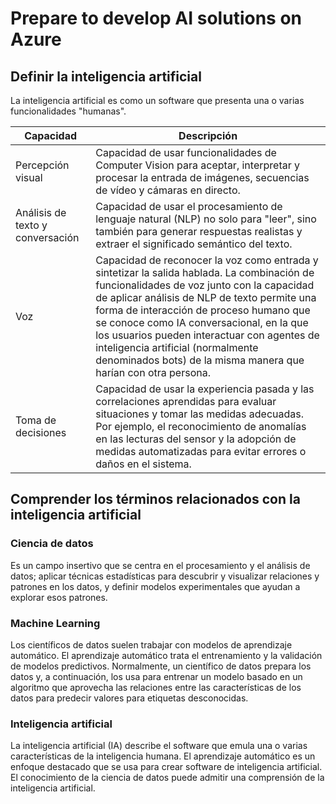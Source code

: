 # Prepare to develop AI solutions on Azure

## Definir la inteligencia artificial

La inteligencia artificial es como un software que presenta una o varias funcionalidades "humanas".

|Capacidad|Descripción|
|---------|-----------|
|Percepción visual|Capacidad de usar funcionalidades de Computer Vision para aceptar, interpretar y procesar la entrada de imágenes, secuencias de vídeo y cámaras en directo.|
|Análisis de texto y conversación|Capacidad de usar el procesamiento de lenguaje natural (NLP) no solo para "leer", sino también para generar respuestas realistas y extraer el significado semántico del texto.|
|Voz|Capacidad de reconocer la voz como entrada y sintetizar la salida hablada. La combinación de funcionalidades de voz junto con la capacidad de aplicar análisis de NLP de texto permite una forma de interacción de proceso humano que se conoce como IA conversacional, en la que los usuarios pueden interactuar con agentes de inteligencia artificial (normalmente denominados bots) de la misma manera que harían con otra persona.|
|Toma de decisiones|Capacidad de usar la experiencia pasada y las correlaciones aprendidas para evaluar situaciones y tomar las medidas adecuadas. Por ejemplo, el reconocimiento de anomalías en las lecturas del sensor y la adopción de medidas automatizadas para evitar errores o daños en el sistema.|

## Comprender los términos relacionados con la inteligencia artificial

### Ciencia de datos

Es un campo insertivo que se centra en el procesamiento y el análisis de datos; aplicar técnicas estadísticas para descubrir y visualizar relaciones y patrones en los datos, y definir modelos experimentales que ayudan a explorar esos patrones.

### Machine Learning

Los científicos de datos suelen trabajar con modelos de aprendizaje automático. El aprendizaje automático trata el entrenamiento y la validación de modelos predictivos. Normalmente, un científico de datos prepara los datos y, a continuación, los usa para entrenar un modelo basado en un algoritmo que aprovecha las relaciones entre las características de los datos para predecir valores para etiquetas desconocidas.

### Inteligencia artificial

La inteligencia artificial (IA) describe el software que emula una o varias características de la inteligencia humana. El aprendizaje automático es un enfoque destacado que se usa para crear software de inteligencia artificial. El conocimiento de la ciencia de datos puede admitir una comprensión de la inteligencia artificial.



